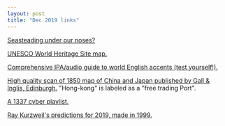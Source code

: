 ```yaml
---
layout: post
title: "Dec 2019 links"
---
```


[Seasteading under our noses?](https://mymodernmet.com/streets-of-monaco-yacht/)

[UNESCO World Heritage Site map.](https://sharemap.org/traveler/UNESCO_World_Heritage_Sites)

[Comprehensive IPA/audio guide to world English accents (test yourself!).](http://www.lel.ed.ac.uk/research/gsound/Eng/Database/Phonetics/Englishes/Home/HomeMainFrameHolder.htm)

[High quality scan of 1850 map of China and Japan
published by Gall & Inglis, Edinburgh.](https://drive.google.com/open?id=1tlhh8t-Z4VMAR_wch4T_rYWFjQmD8PYj)
"Hong-kong" is labeled as a "free trading Port".

[A 1337 cyber playlist.](https://www.youtube.com/playlist?list=PLmaRvdyzIrIHFo88Ot52kZPjOAVC74vfZ)

[Ray Kurzweil's predictions for 2019, made in 1999.](https://en.wikipedia.org/wiki/Predictions_made_by_Ray_Kurzweil#2019)
